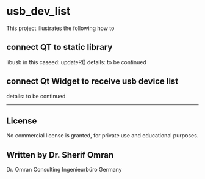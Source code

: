 # usb_dev_list
This project illustrates the following how to

## connect QT to static library 
libusb in this caseed: updateR()
details: to be continued

## connect Qt Widget to receive usb device list 
details: to be continued


----------------------------------
## License

No commercial license is granted, for private use and educational purposes.


Written by
Dr. Sherif Omran
----------------------------------
Dr. Omran Consulting Ingenieurbüro
Germany
